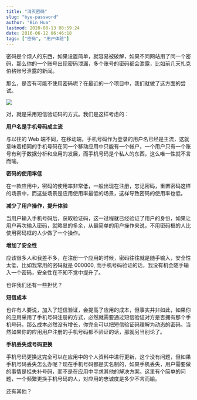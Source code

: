 ```yaml
---
title: "消灭密码"
slug: "bye-password"
author: "Bin Hua"
lastmod: 2020-08-13 08:59:24
date: 2016-06-12 06:46:18
tags: ["密码", "用户体验"]
---
```


密码是个烦人的东西，如果设置简单，就容易被破解，如果不同网站用了同一个密码，那么你的一个账号出现密码泄漏，多个账号的密码都会泄露，比如前几天扎克伯格账号泄露的新闻。

那么，是否有可能不使用密码呢？在最近的一个项目中，我们就做了这方面的尝试。

![](/imgs/byepassword_01.jpg)

对，就是采用短信验证码的方式。我们是这样考虑的：

**用户名是手机号码成主流**

与以往的 Web 端不同，在移动端，手机号码作为登录的用户名已经是主流，这就意味着相同的手机号码在同一个移动应用中只能有一个帐户，一个用户只有一个账号有利于数据分析和应用的发展，而手机号码是个私人的东西，这么唯一性就不言而喻。

**密码的使用率低**

在一款应用中，密码的使用率非常低，一般出现在注册，忘记密码，重置密码这样的场景中，而这些场景是应用使用率最低的场景，这样导致密码的使用率也低。

**减少了用户操作，提升体验**

当用户输入手机号码后，获取验证码，这一过程就已经验证了用户的身份，如果让用户再次输入密码，就略显的多余，从最简单的用户操作来说，不用密码框的人比使用密码框的人少做了一个操作。

**增加了安全性**

应该很多人和我差不多，在注册一个应用的时候，密码往往就是随手输入，安全性太低，比如我常用的密码就是 000000, 而手机号码验证的话，我没有机会随手输入一个密码，安全性在不知不觉中提升了。

也许我们还有一些担忧？

**短信成本**

也许有人要说，加入了短信验证，会提高了应用的成本，但事实并非如此，如果你的应用采用了手机号码注册的方式，必然就需要通过短信验证对方是否拥有那个手机号码，那么成本必然没有增长，你完全可以把短信验证码理解为动态的密码。当然如果你的应用用户注册的手机号码都不验证的话，那就另当别论了。

**手机丢失或号码更换**

手机号码更换这完全可以在应用中的个人资料中进行更新，这个没有问题，但如果手机号码丢失怎么办呢？现在手机号码都是实名制的，如果手机丢失，用户需要做的事情是挂失补号码，而不是在应用中寻求其他的解决方案。这里有个简单的问题，一个频繁更换手机号码的人，对应用的忠诚度是多少不言而喻。

还有其他？
